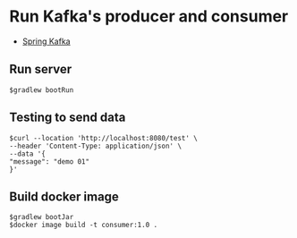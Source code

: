 # Run Kafka's producer and consumer
* [Spring Kafka](https://docs.spring.io/spring-kafka/reference/tips.html)

## Run server
```
$gradlew bootRun
```

## Testing to send data
```
$curl --location 'http://localhost:8080/test' \
--header 'Content-Type: application/json' \
--data '{
"message": "demo 01"
}'
```

## Build docker image
```
$gradlew bootJar
$docker image build -t consumer:1.0 .
```


